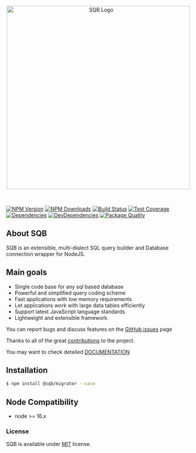 
<center>
<p>
  <img src="https://user-images.githubusercontent.com/3836517/32965280-1a2b63ce-cbe7-11e7-8ee1-ba47313503c5.png" width="500px" alt="SQB Logo"/>
</p>
</center>

<br>
  
[![NPM Version][npm-image]][npm-url]
[![NPM Downloads][downloads-image]][downloads-url]
[![Build Status][travis-image]][travis-url]
[![Test Coverage][coveralls-image]][coveralls-url]
[![Dependencies][dependencies-image]][dependencies-url]
[![DevDependencies][devdependencies-image]][devdependencies-url]
[![Package Quality][quality-image]][quality-url]


## About SQB

SQB is an extensible, multi-dialect SQL query builder and Database connection wrapper for NodeJS.

## Main goals

- Single code base for any sql based database
- Powerful and simplified query coding scheme
- Fast applications with low memory requirements
- Let applications work with large data tables efficiently
- Support latest JavaScript language standards
- Lightweight and extensible framework. 


You can report bugs and discuss features on the [GitHub issues](https://github.com/sqbjs/sqb/issues) page

Thanks to all of the great [contributions](https://github.com/sqbjs/sqb/graphs/contributors) to the project.

You may want to check detailed [DOCUMENTATION](https://sqbjs.github.io/sqb/)


## Installation

```bash
$ npm install @sqb/migrator --save
```

## Node Compatibility

  - node >= 16.x
  
   
### License
SQB is available under [MIT](LICENSE) license.

[npm-image]: https://img.shields.io/npm/v/@sqb/migrator.svg
[npm-url]: https://npmjs.org/package/@sqb/migrator
[travis-image]: https://img.shields.io/travis/sqbjs/@sqb/migrator/master.svg
[travis-url]: https://travis-ci.org/sqbjs/@sqb/migrator
[coveralls-image]: https://img.shields.io/coveralls/sqbjs/@sqb/migrator/master.svg
[coveralls-url]: https://coveralls.io/r/sqbjs/@sqb/migrator
[downloads-image]: https://img.shields.io/npm/dm/@sqb/migrator.svg
[downloads-url]: https://npmjs.org/package/@sqb/migrator
[gitter-image]: https://badges.gitter.im/sqbjs/@sqb/migrator.svg
[gitter-url]: https://gitter.im/sqbjs/@sqb/migrator?utm_source=badge&utm_medium=badge&utm_campaign=pr-badge&utm_content=badge
[dependencies-image]: https://david-dm.org/sqbjs/@sqb/migrator/status.svg
[dependencies-url]:https://david-dm.org/sqbjs/@sqb/migrator
[devdependencies-image]: https://david-dm.org/sqbjs/@sqb/migrator/dev-status.svg
[devdependencies-url]:https://david-dm.org/sqbjs/@sqb/migrator?type=dev
[quality-image]: http://npm.packagequality.com/shield/@sqb/migrator.png
[quality-url]: http://packagequality.com/#?package=@sqb/migrator
